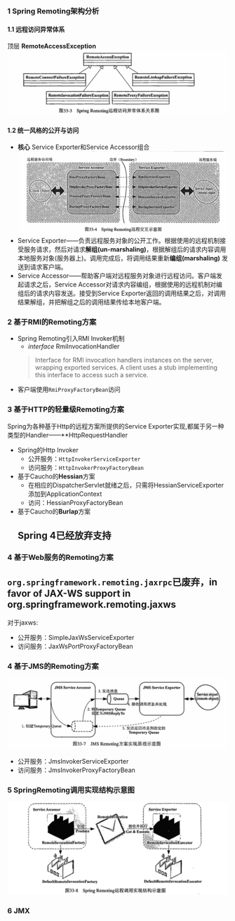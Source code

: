 ### 1 Spring Remoting架构分析
#### 1.1 远程访问异常体系
顶层 **RemoteAccessException**
![RemoteAccessException](./images/RemoteAccessException.PNG)
#### 1.2 统一风格的公开与访问
- **核心**  Service Exporter和Service Accessor组合
![SpringRemoting交互](./images/SpringRemoting交互.PNG)
- Service Exporter——负责远程服务对象的公开工作。根据使用的远程机制接受服务请求，然后对请求**解组(un-marshaling)**，根据解组后的请求内容调用本地服务对象(服务器上)。调用完成后，将调用结果重新**编组(marshaling)** 发送到请求客户端。
- Service Accessor——帮助客户端对远程服务对象进行远程访问。客户端发起请求之后，Service Accessor对请求内容编组，根据使用的远程机制对编组后的请求内容发送。接受到Service Exporter返回的调用结果之后，对调用结果解组，并把解组之后的调用结果传给本地客户端。
### 2 基于**RMI**的Remoting方案
- Spring Remoting引入RMI Invoker机制
    - *interface* RmiInvocationHandler
    >Interface for RMI invocation handlers instances on the server, wrapping exported services. A client uses a stub implementing this interface to access such a service.
- 客户端使用```RmiProxyFactoryBean```访问
### 3 基于**HTTP**的轻量级Remoting方案
Spring为各种基于Http的远程方案所提供的Service Exporter实现,都属于另一种类型的Handler——**HttpRequestHandler

- Spring的Http Invoker
    - 公开服务：```HttpInvokerServiceExporter```
    - 访问服务：```HttpInvokerProxyFactoryBean```
- 基于Caucho的**Hessian**方案
    - 在相应的DispatcherServlet就绪之后，只需将HessianServiceExporter添加到ApplicationContext
    - 访问：HessianProxyFactoryBean
- 基于Caucho的**Burlap**方案
    ## Spring 4已经放弃支持
### 4 基于**Web服务**的Remoting方案
## ```org.springframework.remoting.jaxrpc```已废弃，in favor of JAX-WS support in **org.springframework.remoting.jaxws**

对于jaxws:
- 公开服务：SimpleJaxWsServiceExporter
- 访问服务：JaxWsPortProxyFactoryBean
### 4 基于**JMS**的Remoting方案
![JMSRemoting远离](./images/JMSRemoting.PNG)
- 公开服务：JmsInvokerServiceExporter
- 访问服务：JmsInvokerProxyFactoryBean

### 5 SpringRemoting调用实现结构示意图
![SpringRemoting调用实现结构示意图](./images/SpringRemoting调用实现结构示意图.PNG)

### 6 JMX